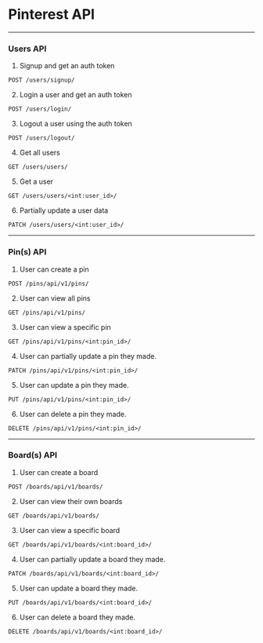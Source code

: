 # Pinterest API
----------

### Users API

1. Signup and get an auth token 
```HTTP
POST /users/signup/
```
2. Login a user and get an auth token
```HTTP
POST /users/login/
```
3. Logout a user using the auth token
```HTTP
POST /users/logout/
````
4. Get all users
````HTTP
GET /users/users/
````

5. Get a user
````HTTP
GET /users/users/<int:user_id>/
````

6. Partially update a user data
````HTTP
PATCH /users/users/<int:user_id>/
````

----------

### Pin(s) API

1. User can create a pin 
```HTTP
POST /pins/api/v1/pins/
```

2. User can view all pins
```HTTP
GET /pins/api/v1/pins/
```

3. User can view a specific pin
````HTTP
GET /pins/api/v1/pins/<int:pin_id>/
````

4. User can partially update a pin they made.
````HTTP
PATCH /pins/api/v1/pins/<int:pin_id>/
````

5. User can update a pin they made.
````HTTP
PUT /pins/api/v1/pins/<int:pin_id>/
````

6. User can delete a pin they made.
````HTTP
DELETE /pins/api/v1/pins/<int:pin_id>/
````


----------


### Board(s) API

1. User can create a board
```HTTP
POST /boards/api/v1/boards/
```

2. User can view their own boards
```HTTP
GET /boards/api/v1/boards/
```

3. User can view a specific board
````HTTP
GET /boards/api/v1/boards/<int:board_id>/
````

4. User can partially update a board they made.
````HTTP
PATCH /boards/api/v1/boards/<int:board_id>/
````

5. User can update a board they made.
````HTTP
PUT /boards/api/v1/boards/<int:board_id>/
````

6. User can delete a board they made.
````HTTP
DELETE /boards/api/v1/boards/<int:board_id>/
````
